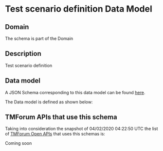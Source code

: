 # Test scenario definition Data Model

## Domain

The  schema is part of the  Domain

## Description

Test scenario definition

## Data model

A JSON Schema corresponding to this data model can be found
[here](https://github.com/tmforum-rand/schemas/blob/candidates/Common/TestScenarioDefinition.schema.json).

The Data model is defined as shown below:




## TMForum APIs that use this schema

Taking into consideration the snapshot of 04/02/2020 04:22:50 UTC the list of [TMForum Open APIs](https://www.tmforum.org/open-apis/) that uses this schemas is:

Coming soon